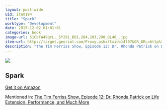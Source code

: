 ```yaml
---
layout: post-wide
uid: item194
title: "Spark"
worktype: "Development"
date: 2015-12-02 01:01:01
categories: book
image-url: 51CbFW49qrL._SY291_BO1,204,203,200_QL40_.jpg
item-url: http://target.georiot.com/Proxy.ashx?tsid=14707&GR_URL=http%3A%2F%2Fwww.amazon.com%2FSpark-Revolutionary-Science-Exercise-Brain%2Fdp%2F0316113514%2F
description: "The Tim Ferriss Show, Episode 12: Dr. Rhonda Patrick on Life Extension, Performance, and Much More"
---
```

<a href="http://target.georiot.com/Proxy.ashx?tsid=14707&GR_URL=http%3A%2F%2Fwww.amazon.com%2FSpark-Revolutionary-Science-Exercise-Brain%2Fdp%2F0316113514%2F" target="blank"><img src="../../../../img/thumbs/51CbFW49qrL._SY291_BO1,204,203,200_QL40_.jpg" class="prod-img"></a>
<h2>Spark</h2>
<p><a href="http://target.georiot.com/Proxy.ashx?tsid=14707&GR_URL=http%3A%2F%2Fwww.amazon.com%2FSpark-Revolutionary-Science-Exercise-Brain%2Fdp%2F0316113514%2F" target="blank">Get it on Amazon</a><p>
<p>Mentioned in: <a href="http://fourhourworkweek.com/2014/06/10/the-tim-ferriss-show-rhonda-patrick-life-extension/" target="blank">The Tim Ferriss Show, Episode 12: Dr. Rhonda Patrick on Life Extension, Performance, and Much More</a></p>

